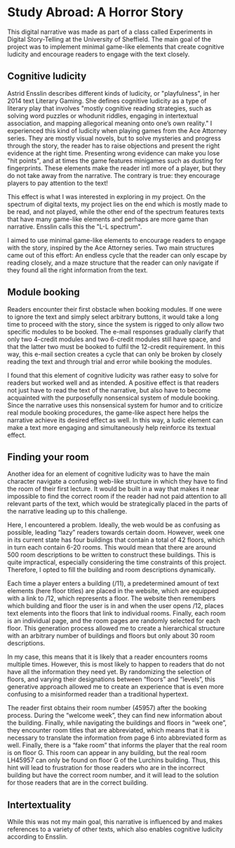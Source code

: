 # Study Abroad: A Horror Story
This digital narrative was made as part of a class called Experiments in Digital Story-Telling at the University of Sheffield. The main goal of the project was to implement minimal game-like elements that create cognitive ludicity and encourage readers to engage with the text closely. 

## Cognitive ludicity
Astrid Ensslin describes different kinds of ludicity, or "playfulness", in her 2014 text Literary Gaming. She defines cognitive ludicity as a type of literary play that involves "mostly cognitive reading strategies, such as solving word puzzles or whodunit riddles, engaging in intertextual association, and mapping allegorical meaning onto one’s own reality." I experienced this kind of ludicity when playing games from the Ace Attorney series. They are mostly visual novels, but to solve mysteries and progress through the story, the reader has to raise objections and present the right evidence at the right time. Presenting wrong evidence can make you lose "hit points", and at times the game features minigames such as dusting for fingerprints. These elements make the reader intl more of a player, but they do not take away from the narrative. The contrary is true: they encourage players to pay attention to the text!

This effect is what I was interested in exploring in my project. On the spectrum of digital texts, my project lies on the end which is mostly made to be read, and not played, while the other end of the spectrum features texts that have many game-like elements and perhaps are more game than narrative. Ensslin calls this the "L-L spectrum".

I aimed to use minimal game-like elements to encourage readers to engage with the story, inspired by the Ace Attorney series. Two main structures came out of this effort: An endless cycle that the reader can only escape by reading closely, and a maze structure that the reader can only navigate if they found all the right information from the text.

## Module booking
Readers encounter their first obstacle when booking modules. If one were to ignore the text and simply select arbitrary buttons, it would take a long time to proceed with the story, since the system is rigged to only allow two specific modules to be booked. The e-mail responses gradually clarify that only two 4-credit modules and two 6-credit modules still have space, and that the latter two must be booked to fulfil the 12-credit requirement. In this way, this e-mail section creates a cycle that can only be broken by closely reading the text and through trial and error while booking the modules.

I found that this element of cognitive ludicity was rather easy to solve for readers but worked well and as intended. A positive effect is that readers not just have to read the text of the narrative, but also have to become acquainted with the purposefully nonsensical system of module booking. Since the narrative uses this nonsensical system for humor and to criticize real module booking procedures, the game-like aspect here helps the narrative achieve its desired effect as well. In this way, a ludic element can make a text more engaging and simultaneously help reinforce its textual effect.

## Finding your room
Another idea for an element of cognitive ludicity was to have the main character navigate a confusing web-like structure in which they have to find the room of their first lecture. It would be built in a way that makes it near impossible to find the correct room if the reader had not paid attention to all relevant parts of the text, which would be strategically placed in the parts of the narrative leading up to this challenge. 

Here, I encountered a problem. Ideally, the web would be as confusing as possible, leading “lazy” readers towards certain doom. However, week one in its current state has four buildings that contain a total of 42 floors, which in turn each contain 6-20 rooms. This would mean that there are around 500 room descriptions to be written to construct these buildings. This is quite impractical, especially considering the time constraints of this project. Therefore, I opted to fill the building and room descriptions dynamically. 

Each time a player enters a building (/11), a predetermined amount of text elements (here floor titles) are placed in the website, which are equipped with a link to /12, which represents a floor. The website then remembers which building and floor the user is in and when the user opens /12, places text elements into the floors that link to individual rooms. Finally, each room is an individual page, and the room pages are randomly selected for each floor. This generation process allowed me to create a hierarchical structure with an arbitrary number of buildings and floors but only about 30 room descriptions. 

In my case, this means that it is likely that a reader encounters rooms multiple times. However, this is most likely to happen to readers that do not have all the information they need yet. By randomizing the selection of floors, and varying their designations between “floors” and “levels”, this generative approach allowed me to create an experience that is even more confusing to a misinformed reader than a traditional hypertext. 

The reader first obtains their room number (45957) after the booking process. During the “welcome week”, they can find new information about the building. Finally, while navigating the buildings and floors in “week one”, they encounter room titles that are abbreviated, which means that it is necessary to translate the information from page 6 into abbreviated form as well. Finally, there is a “fake room” that informs the player that the real room is on floor G. This room can appear in any building, but the real room LH45957 can only be found on floor G of the Lurchins building. Thus, this hint will lead to frustration for those readers who are in the incorrect building but have the correct room number, and it will lead to the solution for those readers that are in the correct building.

## Intertextuality
While this was not my main goal, this narrative is influenced by and makes references to a variety of other texts, which also enables cognitive ludicity according to Ensslin.